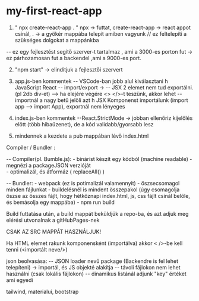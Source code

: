 # my-first-react-app

1. " npx create-react-app . " npx -> futtat, create-react-app -> react appot csinál, . -> a gyökér mappába telepít amiben vagyunk // ez feltelepíti a szükséges dolgokat a mappánkba

-- ez egy fejlesztést segítő szerver-t tartalmaz , ami a 3000-es porton fut -> ez párhozamosan fut a backendel ,ami a 9000-es port.

2. "npm start" -> elinditjuk a fejlesztői szervert

3. app.js-ben kommentek
-- VSCode-ban jobb alul kiválasztani h JavaScript React
-- import/export ->
-- JSX 2 elemet nem tud exportálni. (pl 2db div-et) --> ha elejére végére <> </>-t teszünk, akkor lehet
-- importnál a nagy betű jelöli azt h JSX Komponenst importálunk (import app --> import App), exportnál nem lényeges


4. index.js-ben kommentek
--React.StrictMode -> jobban ellenőriz kijelölés elött (több hibaüzenet), de a kód validabb/gyorsabb lesz

5. mindennek a kezdete a pub mappában lévő index.html


Compiler / Bundler :

-- Compiler(pl. Bumble.js): - binárist készít egy kódból (machine readable)
                            - megnézi a packageJSON verzióját  
                            - optimalizál, és átformáz ( replaceAll() )

-- Bundler:     - webpack (ez is potimalizál valamennyit)
                - öszsecsomagol minden fájlunkat
                - buildelésnél is mindent összepakol (úgy csomagolja öszse az összes fájlt, hogy hétköznapi index.html, js, css fájlt csinál belőle, és bemásolja egy mappába)
                - npm run build

Build futtatása után, a build mappát beküldjük a repo-ba, és azt adjuk meg elérési utvonalnak a gitHubPages-nek

CSAK AZ SRC MAPPÁT HASZNÁLJUK!

Ha HTML elemet rakunk komponensként (importálva) akkor < />-be kell tenni (<importált neve/>)

json beolvasása:
-- JSON loader nevű package (Backendre is fel lehet telepíteni) -> importál, és JS objekté alakítja
-- távoli fájlokon nem lehet használni (csak lokális fájlokon)
-- dinamikus listánál adjunk "key" értéket ami egyedi

tailwind, materialui, bootstrap